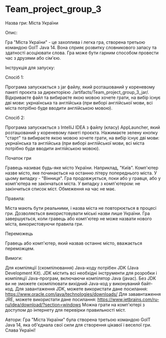 # Team_project_group_3

Назва гри: Міста України

Опис:

Гра "Міста України" - це захоплива і легка гра, створена третьою командою GoIT Java 14. Вона сприяє розвитку словникового запасу та здатності асоціювати слова. 
Гра може бути гарним способом провести час з друзями або сім'єю.

Інструкція для запуску:

Спосіб 1:

Програма запускається з jar файлу, який розташований у кореневому пакеті проєкта за директорією ./artifacts/Team_project_group_3_jar/. Відкриваєте файл  та вибираєте якою мовою хочете грати, на вибір існує дві мови: укрнаїнська та англійська (при виборі англійської мови, всі міста потрібно буде вводити англійською мовою).

Спосіб 2:

Програма запускається з IntelliJ IDEA з файлу (класу) AppLauncher, який розташований у кореневому пакеті проєкта. 
Нажимаєте зелену кнопку "старт" та вибираєте якою мовою хочете грати, на вибір існує дві мови: укрнаїнська та англійська (при виборі англійської мови, всі міста потрібно буде вводити англійською мовою).

Початок гри

Гравець називає будь-яке місто України. Наприклад, "Київ".
Комп'ютер назве місто, яке починається на останню літеру попереднього міста. У цьому випадку - "Вінниця".
Гра продовжується, поки або у гравця, або у комп'ютера не закінчаться міста. У випадку з комп'ютером: не закінчиться список міст.
Обмеження на час не має.

Правила:

Міста мають бути реальними, і назва міста не повторюється в процесі гри.
Дозволяється використовувати міські назви лише України.
Гра завершується, коли гравець або комп'ютер не може назвати нового міста, використовуючи правила гри.

Переможець

Гравець або комп'ютер, який назвав останнє місто, вважається переможцем.

Вимоги:

Для компіляції (скомпілювання) Java-коду потрібен JDK (Java Development Kit). 
JDK містить всі необхідні інструменти для розробки і компіляції Java-програм, включаючи компілятор Java (javac). 
Без JDK ви не зможете скомпілювати вихідний Java-код у виконуваний байт-код.
Для завантаження JDK, можете використати дане посилання: https://www.oracle.com/java/technologies/downloads/
Для зававнтаження JRE, можете використати дане посилання: https://www.jetbrains.com/ru-ru/idea/download/?section=windows
Можна грати на комп'ютері з доступом до інтернету для перевірки правильності міст.

Автори:
Гра "Міста України" була створена третьою командою GoIT Java 14, яка об'єднала свої сили для створення цікавої і веселої гри. Слава Україні!
